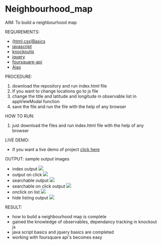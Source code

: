 # Neighbourhood_map

AIM:
To build a neighbourhood map 

REQUIREMENTS:
* [(html,css)Basics](https://www.w3schools.com/)
* [javascript](https://www.w3schools.com/jS/default.asp)
* [knockoutjs](http://knockoutjs.com/)
* [jquery](https://jquery.com)
* [foursquare-api](https://developer.foursquare.com)
* [Ajax](https://www.w3schools.com/xml/ajax_intro.asp)

PROCEDURE:
1. download the repository and run index.html file
2. If you want to change locations go to js file
3. change the title and latitude and longitude in observable list in appViewModal function
4. save the file and run the file with the help of any browser

HOW TO RUN:
1. just download the files and run index.html file with the help of any browser

LIVE DEMO:
* if you want a live demo of project [click here](https://htmlpreview.github.io/?https://github.com/Eissah598/Neighbourhood_map/blob/master/index.html)

OUTPUT:
sample output images
* index output ![](https://user-images.githubusercontent.com/39180713/41660334-681e3ca2-74b9-11e8-9586-946857cf07e7.png)
* output on click ![](https://user-images.githubusercontent.com/39180713/41660335-6860764e-74b9-11e8-8a54-d9bf9d68f05d.png)
* searchable output ![](https://user-images.githubusercontent.com/39180713/41660336-68a04f30-74b9-11e8-88b2-f4df328b79e1.png)
* searchable on click output ![](https://user-images.githubusercontent.com/39180713/41660337-68e1d3ec-74b9-11e8-9c25-f9da2f9a6e4f.png)
* onclick on list ![](https://user-images.githubusercontent.com/39180713/41660338-69202b4c-74b9-11e8-869c-8bdf1bff50bf.png)
* hide listing output ![](https://user-images.githubusercontent.com/39180713/41660539-f8e18b36-74b9-11e8-9b91-b2a65c72e6c8.png)

RESULT:
* how to build a neighbourhood map is complete
* gained the knowledge of observables, dependancy tracking in knockout js
* java script basics and jquery basics are completed
* working with foursquare api's becomes easy
